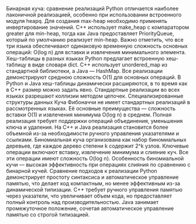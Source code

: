Бинарная куча: сравнение реализаций
Python отличается наиболее лаконичной реализацией, особенно при использовании встроенного модуля heapq. Для создания max-heap необходимо применять инвертирование значений. C++ использует make_heap с компаратором greater для min-heap, тогда как Java предоставляет PriorityQueue, который по умолчанию реализует min-heap. Важно отметить, что все три языка обеспечивают одинаковую временную сложность основных операций: O(log n) для вставки и извлечения минимального элемента.
Хеш-таблицы в разных языках
Python предлагает встроенную хеш-таблицу в виде словаря dict. C++ использует unordered_map из стандартной библиотеки, а Java — HashMap. Все реализации демонстрируют среднюю сложность O(1) для основных операций. В Python и Java хеш-таблицы динамически расширяются, в то время как в C++ размер можно задать явно. Стандартные реализации во всех языках разрешают коллизии методом цепочек.
Специализированные структуры данных
Куча Фибоначчи не имеет стандартных реализаций в рассмотренных языках. Её основные преимущества — сложность вставки O(1) и извлечения минимума O(log n) в среднем. Полная реализация требует поддержки операций объединения, уменьшения ключа и удаления. На C++ и Java реализация становится более объемной из-за необходимости ручного управления указателями и ссылками.
Биномиальная куча организована как набор биномиальных деревьев, где каждое дерево степени k содержит 2^k узлов. Ключевые операции включают вставку, извлечение минимума и слияние куч. Все эти операции имеют сложность O(log n). Особенность биномиальной кучи — высокая эффективность при операциях слияния по сравнению с бинарной кучей.
Сравнение подходов к реализации
Python демонстрирует простоту синтаксиса и автоматическое управление памятью, что делает код компактным, но менее эффективным из-за динамической типизации. C++ требует ручного управления памятью через указатели, что увеличивает объем кода, но предоставляет полный контроль над производительностью. Java занимает промежуточное положение, сочетая автоматическое управление памятью со строгой типизацией.
